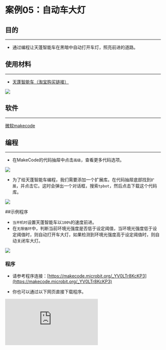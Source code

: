 ﻿---
sidebar_position: 12
sidebar_label: 自动车大灯
---

# 案例05：自动车大灯

## 目的
---
- 通过编程让天蓬智能车在黑暗中自动打开车灯，照亮前进的道路。

## 使用材料
---

- [天蓬智能车（淘宝购买链接）](https://item.taobao.com/item.htm?ft=t&id=627045784239)



![](https://wiki-media-ef.oss-cn-hongkong.aliyuncs.com//images/TPBot_tianpeng_case_01_01.png)





## 软件
---
[微软makecode](https://makecode.microbit.org/#)


## 编程
---


- 在MakeCode的代码抽屉中点击`高级`，查看更多代码选项。

![](https://wiki-media-ef.oss-cn-hongkong.aliyuncs.com//images/TPBot_tianpeng_case_01_02.png)

- 为了给天蓬智能车编程，我们需要添加一个扩展库。在代码抽屉底部找到`扩展`，并点击它。这时会弹出一个对话框，搜索`tpbot`，然后点击下载这个代码库。

![](https://wiki-media-ef.oss-cn-hongkong.aliyuncs.com//images/TPBot_tianpeng_case_01_03.png)

##示例程序
- `当开机时`设置天蓬智能车以`100%`的速度前进。
- 在`无限循环`中，判断当前环境光强度是否低于设定阈值，当环境光强度低于设定阈值时，则自动打开车大灯，如果检测到环境光强度高于设定阈值时，则自动关闭车大灯。

![](https://wiki-media-ef.oss-cn-hongkong.aliyuncs.com//images/TPBot_tianpeng_case_05_04.png)

### 程序
- 请参考程序连接：[https://makecode.microbit.org/_YV0LTr8KcKP3](https://makecode.microbit.org/_YV0LTr8KcKP3)

- 你也可以通过以下网页直接下载程序。

<div
    style={{
        position: 'relative',
        paddingBottom: '60%',
        overflow: 'hidden',
    }}
>
    <iframe
        src="https://makecode.microbit.org/_YV0LTr8KcKP3"
        frameborder="0"
        sandbox="allow-popups allow-forms allow-scripts allow-same-origin"
        style={{
            position: 'absolute',
            width: '100%',
            height: '100%',
        }}
    />
</div>

---

## 结论
---

- 开机时天蓬智能车向前行驶，当行驶到光线较暗的区域时，自动打开车灯照亮道路，当行驶到光线较亮的区域时，则自动关闭车灯。


## 思考
---


## 常见问题
---


## 相关阅读
---
